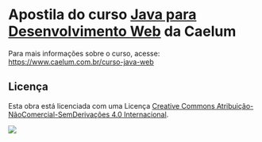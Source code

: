 # Apostila do curso [Java para Desenvolvimento Web](https://www.caelum.com.br/curso-java-web) da Caelum

Para mais informações sobre o curso, acesse: https://www.caelum.com.br/curso-java-web

## Licença

Esta obra está licenciada com uma Licença [Creative Commons Atribuição-NãoComercial-SemDerivações 4.0 Internacional](http://creativecommons.org/licenses/by-nc-nd/4.0/).

![](https://i.creativecommons.org/l/by-nc-nd/4.0/88x31.png)